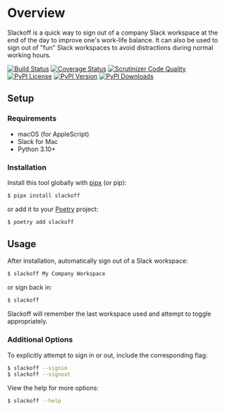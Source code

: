 # Overview

Slackoff is a quick way to sign out of a company Slack workspace at the end of the day to improve one's work-life balance. It can also be used to sign out of "fun" Slack workspaces to avoid distractions during normal working hours.

[![Build Status](https://img.shields.io/github/actions/workflow/status/jacebrowning/slackoff/main.yml?branch=main)](https://github.com/jacebrowning/slackoff/actions)
[![Coverage Status](https://img.shields.io/codecov/c/gh/jacebrowning/slackoff)](https://codecov.io/gh/jacebrowning/slackoff)
[![Scrutinizer Code Quality](https://img.shields.io/scrutinizer/g/jacebrowning/slackoff.svg)](https://scrutinizer-ci.com/g/jacebrowning/slackoff)
[![PyPI License](https://img.shields.io/pypi/l/slackoff.svg)](https://pypi.org/project/slackoff)
[![PyPI Version](https://img.shields.io/pypi/v/slackoff.svg)](https://pypi.org/project/slackoff)
[![PyPI Downloads](https://img.shields.io/pypi/dm/slackoff.svg?color=orange)](https://pypistats.org/packages/slackoff)

## Setup

### Requirements

* macOS (for AppleScript)
* Slack for Mac
* Python 3.10+

### Installation

Install this tool globally with [pipx](https://pipxproject.github.io/pipx/) (or pip):

```sh
$ pipx install slackoff
```
or add it to your [Poetry](https://python-poetry.org/docs/) project:

```sh
$ poetry add slackoff
```

## Usage

After installation, automatically sign out of a Slack workspace:

```sh
$ slackoff My Company Workspace
```

or sign back in:

```sh
$ slackoff
```

Slackoff will remember the last workspace used and attempt to toggle appropriately.

### Additional Options

To explicitly attempt to sign in or out, include the corresponding flag:

```sh
$ slackoff --signin
$ slackoff --signout
```

View the help for more options:

```sh
$ slackoff --help
```
